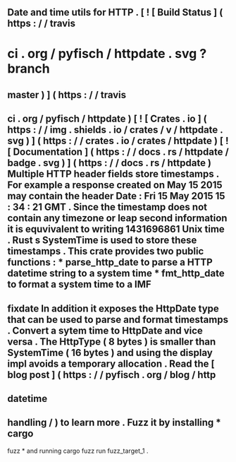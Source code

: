 #
Date
and
time
utils
for
HTTP
.
[
!
[
Build
Status
]
(
https
:
/
/
travis
-
ci
.
org
/
pyfisch
/
httpdate
.
svg
?
branch
=
master
)
]
(
https
:
/
/
travis
-
ci
.
org
/
pyfisch
/
httpdate
)
[
!
[
Crates
.
io
]
(
https
:
/
/
img
.
shields
.
io
/
crates
/
v
/
httpdate
.
svg
)
]
(
https
:
/
/
crates
.
io
/
crates
/
httpdate
)
[
!
[
Documentation
]
(
https
:
/
/
docs
.
rs
/
httpdate
/
badge
.
svg
)
]
(
https
:
/
/
docs
.
rs
/
httpdate
)
Multiple
HTTP
header
fields
store
timestamps
.
For
example
a
response
created
on
May
15
2015
may
contain
the
header
Date
:
Fri
15
May
2015
15
:
34
:
21
GMT
.
Since
the
timestamp
does
not
contain
any
timezone
or
leap
second
information
it
is
equvivalent
to
writing
1431696861
Unix
time
.
Rust
s
SystemTime
is
used
to
store
these
timestamps
.
This
crate
provides
two
public
functions
:
*
parse_http_date
to
parse
a
HTTP
datetime
string
to
a
system
time
*
fmt_http_date
to
format
a
system
time
to
a
IMF
-
fixdate
In
addition
it
exposes
the
HttpDate
type
that
can
be
used
to
parse
and
format
timestamps
.
Convert
a
sytem
time
to
HttpDate
and
vice
versa
.
The
HttpType
(
8
bytes
)
is
smaller
than
SystemTime
(
16
bytes
)
and
using
the
display
impl
avoids
a
temporary
allocation
.
Read
the
[
blog
post
]
(
https
:
/
/
pyfisch
.
org
/
blog
/
http
-
datetime
-
handling
/
)
to
learn
more
.
Fuzz
it
by
installing
*
cargo
-
fuzz
*
and
running
cargo
fuzz
run
fuzz_target_1
.
